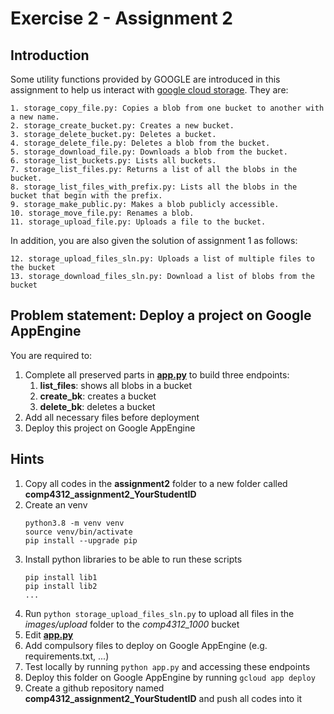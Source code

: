 # Exercise 2 - Assignment 2

## Introduction
Some utility functions provided by GOOGLE are introduced in this assignment to help us interact with 
[google cloud storage](https://cloud.google.com/storage). They are:

    1. storage_copy_file.py: Copies a blob from one bucket to another with a new name.
    2. storage_create_bucket.py: Creates a new bucket.
    3. storage_delete_bucket.py: Deletes a bucket.
    4. storage_delete_file.py: Deletes a blob from the bucket.
    5. storage_download_file.py: Downloads a blob from the bucket.
    6. storage_list_buckets.py: Lists all buckets.
    7. storage_list_files.py: Returns a list of all the blobs in the bucket.
    8. storage_list_files_with_prefix.py: Lists all the blobs in the bucket that begin with the prefix.
    9. storage_make_public.py: Makes a blob publicly accessible.
    10. storage_move_file.py: Renames a blob.
    11. storage_upload_file.py: Uploads a file to the bucket.

In addition, you are also given the solution of assignment 1 as follows: 

    12. storage_upload_files_sln.py: Uploads a list of multiple files to the bucket
    13. storage_download_files_sln.py: Download a list of blobs from the bucket

## Problem statement: Deploy a project on Google AppEngine

You are required to:

1. Complete all preserved parts in [**app.py**](app.py) to build three endpoints:
    1. **list_files**: shows all blobs in a bucket
    2. **create_bk**: creates a bucket
    3. **delete_bk**: deletes a bucket
2. Add all necessary files before deployment
3. Deploy this project on Google AppEngine

## Hints
1. Copy all codes in the **assignment2** folder to a new folder called **comp4312_assignment2_YourStudentID**
2. Create an venv
    ```commandline
    python3.8 -m venv venv
    source venv/bin/activate
    pip install --upgrade pip
    ```
3. Install python libraries to be able to run these scripts 
    ```commandline
    pip install lib1
    pip install lib2
    ...
    ```
4. Run ```python storage_upload_files_sln.py``` to upload all files 
in the *images/upload* folder to the *comp4312_1000* bucket 
5. Edit [**app.py**](app.py)
6. Add compulsory files to deploy on Google AppEngine (e.g. requirements.txt, ...)
7. Test locally by running ```python app.py``` and accessing these endpoints
8. Deploy this folder on Google AppEngine by running ```gcloud app deploy``` 
9. Create a github repository named **comp4312_assignment2_YourStudentID** and push all codes into it

